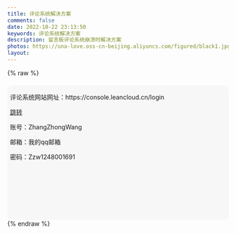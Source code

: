 ```yaml
---
title: 评论系统解决方案
comments: false
date: 2022-10-22 23:13:50
keywords: 评论系统解决方案
description: 留言板评论系统崩溃时解决方案
photos: https://una-love.oss-cn-beijing.aliyuncs.com/figured/black1.jpg
layout: 
---
```


{% raw %}
<div class="entry-content">
  <div class="moe-mashiro" style="text-align:center; font-size: 50px; margin-bottom: 20px;"></div>
  <div id="hello-mashiro" class="popcontainer" style="min-height: 300px; padding: 2px 6px 4px; background-color: rgba(242, 242, 242, 0.5); border-radius: 10px;">
    <p>评论系统网站网址：https://console.leancloud.cn/login</p>
    <a href="https://console.leancloud.cn/login">跳转</a>
    <p>账号：ZhangZhongWang</p>
    <p>邮箱：我的qq邮箱</p>
    <p>密码：Zzw1248001691</p>
  </div>
</div>
{% endraw %}
